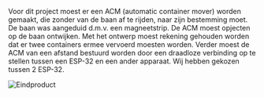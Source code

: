 Voor dit project moest er een ACM (automatic container mover) worden gemaakt, die zonder van de baan af te rijden, naar zijn bestemming moet. De baan was aangeduid d.m.v. een magneetstrip. De ACM moest opjecten op de baan ontwijken. Met het ontwerp moest rekening gehouden worden dat er twee containers ermee vervoerd moesten worden.
Verder moest de ACM van een afstand bestuurd worden door een draadloze verbinding op te stellen tussen een ESP-32 en een ander apparaat. Wij hebben gekozen tussen 2 ESP-32.

![Eindproduct](https://user-images.githubusercontent.com/90836552/235890375-a10dc229-614a-4333-9eb9-f524ee3a11be.JPG)
